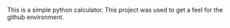 This is a simple python calculator. This project was used to get a feel for the github environment.

